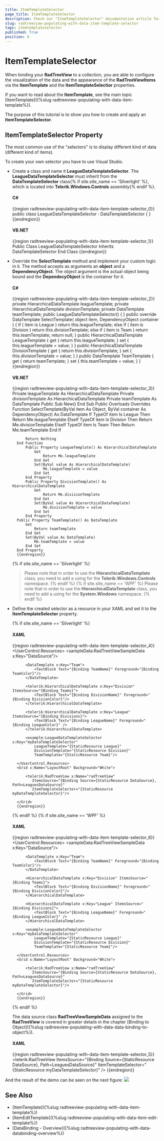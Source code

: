 ```yaml
---
title: ItemTemplateSelector
page_title: ItemTemplateSelector
description: Check our "ItemTemplateSelector" documentation article for the RadTreeView WPF control.
slug: radtreeview-populating-with-data-item-template-selector
tags: itemtemplateselector
published: True
position: 9
---
```


# ItemTemplateSelector

When binding your __RadTreeView__ to a collection, you are able to configure the visualization of the data and the appearance of the __RadTreeViewItems__ via the __ItemTemplate__ and the __ItemTemplateSelectior__ properties.	  

If you want to read about the __ItemTemplate__, see the main topic [ItemTemplate]({%slug radtreeview-populating-with-data-item-template%}).

The purpose of this tutorial is to show you how to create and apply an __ItemTemplateSelector__.

## ItemTemplateSelector Property 

The most common use of the "selectors" is to display different kind of data (different kind of items). 

To create your own selector you have to use Visual Studio.

* Create a class and name it __LeagueDataTemplateSelector__. The __LeagueDataTemplateSelector__ must inherit from the __DataTemplateSelector__ class{% if site.site_name == 'Silverlight' %}, which is located into __Telerik.Windows.Controls__ assembly{% endif %}.
	
	#### __C#__

	{{region radtreeview-populating-with-data-item-template-selector_0}}
		public class LeagueDataTemplateSelector : DataTemplateSelector
		{
		}
		{{endregion}}

	#### __VB.NET__

	{{region radtreeview-populating-with-data-item-template-selector_1}}
		Public Class LeagueDataTemplateSelector
			Inherits DataTemplateSelector
		End Class
		{{endregion}}

* Override the __SelectTemplate__ method and implement your custom logic in it. The method accepts as arguments an __object__ and a __DependencyObject__. The object argument is the actual object being bound and the __DependecyObject__ is the container for it.			

	#### __C#__

	{{region radtreeview-populating-with-data-item-template-selector_2}}
		private HierarchicalDataTemplate leagueTemplate;
		private HierarchicalDataTemplate divisionTemplate;
		private DataTemplate teamTemplate;
		public LeagueDataTemplateSelector()
		{
		}
		public override DataTemplate SelectTemplate( object item, DependencyObject container )
		{
			if ( item is League )
				return this.leagueTemplate;
			else if ( item is Division )
				return this.divisionTemplate;
			else if ( item is Team )
				return this.teamTemplate;
			return null;
		}
		public HierarchicalDataTemplate LeagueTemplate
		{
			get
			{
				return this.leagueTemplate;
			}
			set
			{
				this.leagueTemplate = value;
			}
		}
		public HierarchicalDataTemplate DivisionTemplate
		{
			get
			{
				return this.divisionTemplate;
			}
			set
			{
				this.divisionTemplate = value;
			}
		}
		public DataTemplate TeamTemplate
		{
			get
			{
				return teamTemplate;
			}
			set
			{
				this.teamTemplate = value;
			}
		}
		{{endregion}}

	#### __VB.NET__

	{{region radtreeview-populating-with-data-item-template-selector_3}}
			Private leagueTemplate As HierarchicalDataTemplate
			Private divisionTemplate As HierarchicalDataTemplate
		Private teamTemplate As DataTemplate
		Public Sub New()
		End Sub
		Public Overloads Overrides Function SelectTemplate(ByVal item As Object, ByVal container As DependencyObject) As DataTemplate
			If TypeOf item Is League Then
				Return Me.leagueTemplate
			ElseIf TypeOf item Is Division Then
				Return Me.divisionTemplate
			ElseIf TypeOf item Is Team Then
				Return Me.teamTemplate
				End If
		
			Return Nothing
		End Function
			Public Property LeagueTemplate() As HierarchicalDataTemplate
				Get
					Return Me.leagueTemplate
				End Get
				Set(ByVal value As HierarchicalDataTemplate)
					Me.leagueTemplate = value
				End Set
			End Property
			Public Property DivisionTemplate() As HierarchicalDataTemplate
				Get
					Return Me.divisionTemplate
				End Get
				Set(ByVal value As HierarchicalDataTemplate)
					Me.divisionTemplate = value
				End Set
			End Property
		Public Property TeamTemplate() As DataTemplate
			Get
				Return teamTemplate
			End Get
			Set(ByVal value As DataTemplate)
				Me.teamTemplate = value
			End Set
		End Property
		{{endregion}}

	{% if site.site_name == 'Silverlight' %}
	> Please note that in order to use the __HierarchicalDataTemplate__ class, you need to add a using for the __Telerik.Windows.Controls__ namespace.
	{% endif %}
	{% if site.site_name == 'WPF' %}
	> Please note that in order to use the __HierarchicalDataTemplate__ class, you need to add a using for the __System.Windows__ namespace.
	{% endif %}

* Define the created selector as a resource in your XAML and set it to the __ItemTemplateSelector__ property.

	{% if site.site_name == 'Silverlight' %}
	#### __XAML__

	{{region radtreeview-populating-with-data-item-template-selector_4}}
		<UserControl.Resources>
			<sampleData:RadTreeViewSampleData x:Key="DataSource"/>
		
			<DataTemplate x:Key="Team">
				<TextBlock Text="{Binding TeamName}" Foreground="{Binding TeamColor}"/>
			</DataTemplate>
		
			<telerik:HierarchicalDataTemplate x:Key="Division" ItemsSource="{Binding Teams}">
				<TextBlock Text="{Binding DivisionName}" Foreground="{Binding DivisionColor}"/>
			</telerik:HierarchicalDataTemplate>
		
			<telerik:HierarchicalDataTemplate x:Key="League" ItemsSource="{Binding Divisions}">
				<TextBlock Text="{Binding LeagueName}" Foreground="{Binding LeagueColor}" />
			</telerik:HierarchicalDataTemplate>
		
			<example:LeagueDataTemplateSelector x:Key="myDataTemplateSelector"
				LeagueTemplate="{StaticResource League}"
				DivisionTemplate="{StaticResource Division}"
				TeamTemplate="{StaticResource Team}"/>
		
		</UserControl.Resources>
		<Grid x:Name="LayoutRoot" Background="White">
		
			<telerik:RadTreeView x:Name="radTreeView"
			   ItemsSource="{Binding Source={StaticResource DataSource}, Path=LeaguesDataSource}"
			   ItemTemplateSelector="{StaticResource myDataTemplateSelector}"/>
		
		</Grid>
		{{endregion}}

	{% endif %}
	{% if site.site_name == 'WPF' %}

	#### __XAML__

	{{region radtreeview-populating-with-data-item-template-selector_6}}
		<UserControl.Resources>
			<sampleData:RadTreeViewSampleData x:Key="DataSource"/>
		
			<DataTemplate x:Key="Team">
				<TextBlock Text="{Binding TeamName}" Foreground="{Binding TeamColor}"/>
			</DataTemplate>
		
			<HierarchicalDataTemplate x:Key="Division" ItemsSource="{Binding Teams}">
				<TextBlock Text="{Binding DivisionName}" Foreground="{Binding DivisionColor}"/>
			</HierarchicalDataTemplate>
		
			<HierarchicalDataTemplate x:Key="League" ItemsSource="{Binding Divisions}">
				<TextBlock Text="{Binding LeagueName}" Foreground="{Binding LeagueColor}" />
			</HierarchicalDataTemplate>
		
			<example:LeagueDataTemplateSelector x:Key="myDataTemplateSelector"
				LeagueTemplate="{StaticResource League}"
				DivisionTemplate="{StaticResource Division}"
				TeamTemplate="{StaticResource Team}"/>
		
		</UserControl.Resources>
		<Grid x:Name="LayoutRoot" Background="White">
		
			<telerik:RadTreeView x:Name="radTreeView"
			   ItemsSource="{Binding Source={StaticResource DataSource}, Path=LeaguesDataSource}"
			   ItemTemplateSelector="{StaticResource myDataTemplateSelector}"/>
		
		</Grid>
		{{endregion}}

	{% endif %}

	The data source class __RadTreeViewSampleData__ assigned to the __RadTreeView__ is covered in greater details in the chapter [Binding to Object]({%slug radtreeview-populating-with-data-data-binding-to-object%}).

	#### __XAML__

	{{region radtreeview-populating-with-data-item-template-selector_5}}
		<telerik:RadTreeView
		   ItemsSource="{Binding Source={StaticResource DataSource}, Path=LeaguesDataSource}"
		   ItemTemplateSelector="{StaticResource myDataTemplateSelector}" />
		{{endregion}}

And the result of the demo can be seen on the next figure: 
![](images/RadTreeView_TemplatingItemTemplateSelector_001.PNG)

## See Also
 * [ItemTemplate]({%slug radtreeview-populating-with-data-item-template%})
 * [ItemEditTemplate]({%slug radtreeview-populating-with-data-item-edit-template%})
 * [DataBinding - Overview]({%slug radtreeview-populating-with-data-databinding-overview%})